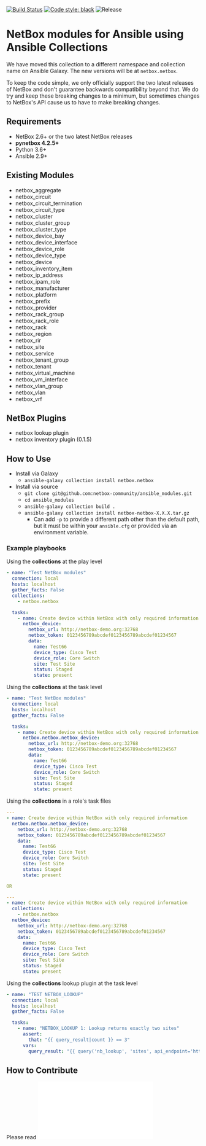[![Build Status](https://travis-ci.com/netbox-community/ansible_modules.svg?branch=devel)](https://travis-ci.com/netbox-community/ansible_modules)
[![Code style: black](https://img.shields.io/badge/code%20style-black-000000.svg)](https://github.com/ambv/black)
![Release](https://img.shields.io/github/v/release/netbox-community/ansible_modules)

# NetBox modules for Ansible using Ansible Collections

We have moved this collection to a different namespace and collection name on Ansible Galaxy. The new versions will be at `netbox.netbox`.

To keep the code simple, we only officially support the two latest releases of NetBox and don't guarantee backwards compatibility beyond that. We do try and keep these breaking changes to a minimum, but sometimes changes to NetBox's API cause us to have to make breaking changes.

## Requirements

- NetBox 2.6+ or the two latest NetBox releases
- **pynetbox 4.2.5+**
- Python 3.6+
- Ansible 2.9+

## Existing Modules

- netbox_aggregate
- netbox_circuit
- netbox_circuit_termination
- netbox_circuit_type
- netbox_cluster
- netbox_cluster_group
- netbox_cluster_type
- netbox_device_bay
- netbox_device_interface
- netbox_device_role
- netbox_device_type
- netbox_device
- netbox_inventory_item
- netbox_ip_address
- netbox_ipam_role
- netbox_manufacturer
- netbox_platform
- netbox_prefix
- netbox_provider
- netbox_rack_group
- netbox_rack_role
- netbox_rack
- netbox_region
- netbox_rir
- netbox_site
- netbox_service
- netbox_tenant_group
- netbox_tenant
- netbox_virtual_machine
- netbox_vm_interface
- netbox_vlan_group
- netbox_vlan
- netbox_vrf

## NetBox Plugins

- netbox lookup plugin
- netbox inventory plugin (0.1.5)

## How to Use

- Install via Galaxy
  - `ansible-galaxy collection install netbox.netbox`
- Install via source
  - `git clone git@github.com:netbox-community/ansible_modules.git`
  - `cd ansible_modules`
  - `ansible-galaxy collection build .`
  - `ansible-galaxy collection install netbox-netbox-X.X.X.tar.gz`
    - Can add `-p` to provide a different path other than the default path, but it must be within your `ansible.cfg` or provided via an environment variable.

### Example playbooks

Using the **collections** at the play level

```yaml
- name: "Test NetBox modules"
  connection: local
  hosts: localhost
  gather_facts: False
  collections:
    - netbox.netbox

  tasks:
    - name: Create device within NetBox with only required information
      netbox_device:
        netbox_url: http://netbox-demo.org:32768
        netbox_token: 0123456789abcdef0123456789abcdef01234567
        data:
          name: Test66
          device_type: Cisco Test
          device_role: Core Switch
          site: Test Site
          status: Staged
          state: present
```

Using the **collections** at the task level

```yaml
- name: "Test NetBox modules"
  connection: local
  hosts: localhost
  gather_facts: False

  tasks:
    - name: Create device within NetBox with only required information
      netbox.netbox.netbox_device:
        netbox_url: http://netbox-demo.org:32768
        netbox_token: 0123456789abcdef0123456789abcdef01234567
        data:
          name: Test66
          device_type: Cisco Test
          device_role: Core Switch
          site: Test Site
          status: Staged
          state: present
```

Using the **collections** in a role's task files

```yaml
---
- name: Create device within NetBox with only required information
  netbox.netbox.netbox_device:
    netbox_url: http://netbox-demo.org:32768
    netbox_token: 0123456789abcdef0123456789abcdef01234567
    data:
      name: Test66
      device_type: Cisco Test
      device_role: Core Switch
      site: Test Site
      status: Staged
      state: present

OR

---
- name: Create device within NetBox with only required information
  collections:
    - netbox.netbox
  netbox_device:
    netbox_url: http://netbox-demo.org:32768
    netbox_token: 0123456789abcdef0123456789abcdef01234567
    data:
      name: Test66
      device_type: Cisco Test
      device_role: Core Switch
      site: Test Site
      status: Staged
      state: present
```

Using the **collections** lookup plugin at the task level

```yaml
- name: "TEST NETBOX_LOOKUP"
  connection: local
  hosts: localhost
  gather_facts: False

  tasks:
    - name: "NETBOX_LOOKUP 1: Lookup returns exactly two sites"
      assert:
        that: "{{ query_result|count }} == 3"
      vars:
        query_result: "{{ query('nb_lookup', 'sites', api_endpoint='http://localhost:32768', token='0123456789abcdef0123456789abcdef01234567') }}"
```

## How to Contribute

Please read ![Contributing](CONTRIBUTING.md)
